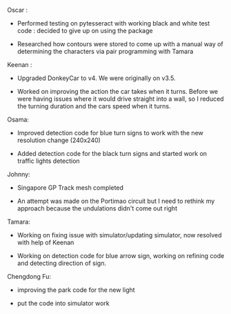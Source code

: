 Oscar : 

 - Performed testing on pytesseract with working black and white test code : decided to give up on using the package

- Researched how contours were stored to come up with a manual way of determining the characters via pair programming with Tamara

Keenan :

- Upgraded DonkeyCar to v4. We were originally on v3.5.

- Worked on improving the action the car takes when it turns. Before we were having issues where it would drive straight into a wall, so I reduced the turning duration and the cars speed when it turns.

Osama:

- Improved detection code for blue turn signs to work with the new resolution change (240x240)

- Added detection code for the black turn signs and started work on traffic lights detection

Johnny:

- Singapore GP Track mesh completed

- An attempt was made on the Portimao circuit but I need to rethink my approach because the undulations didn't come out right

Tamara: 

- Working on fixing issue with simulator/updating simulator, now resolved with help of Keenan

- Working on detection code for blue arrow sign, working on refining code and detecting direction of sign.

Chengdong Fu:

- improving the park code for the new light

- put the code into simulator work